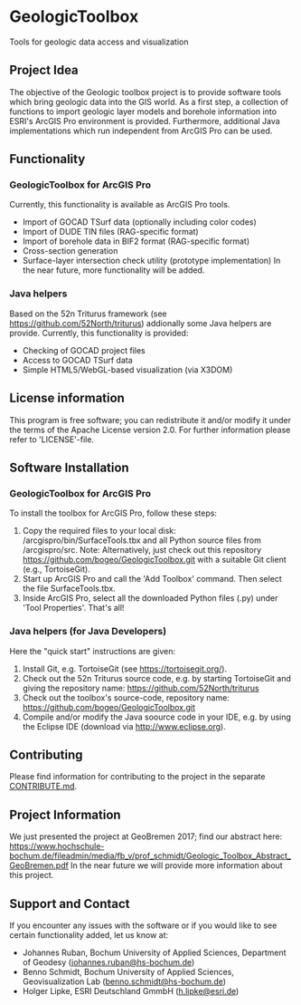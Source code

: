 # GeologicToolbox
Tools for geologic data access and visualization

## Project Idea
The objective of the Geologic toolbox project is to provide software tools which bring geologic data into the GIS world. 
As a first step, a collection of functions to import geologic layer models and borehole information into ESRI's ArcGIS Pro environment
is provided. Furthermore, additional Java implementations which run independent from ArcGIS Pro can be used.  

## Functionality
### GeologicToolbox for ArcGIS Pro
Currently, this functionality is available as ArcGIS Pro tools.  
- Import of GOCAD TSurf data (optionally including color codes)
- Import of DUDE TIN files (RAG-specific format)
- Import of borehole data in BIF2 format (RAG-specific format)
- Cross-section generation 
- Surface-layer intersection check utility (prototype implementation)
In the near future, more functionality will be added.

### Java helpers
Based on the 52n Triturus framework (see https://github.com/52North/triturus)  addionally some Java helpers are provide. Currently,  this functionality is provided: 
- Checking of GOCAD project files 
- Access to GOCAD TSurf data
- Simple HTML5/WebGL-based visualization (via X3DOM) 

## License information
This program is free software; you can redistribute it and/or modify it under the terms of the Apache License version 2.0. For further information please refer to 'LICENSE'-file.

## Software Installation 
### GeologicToolbox for ArcGIS Pro
To install the toolbox for ArcGIS Pro, follow these steps:
1. Copy the required files to your local disk: /arcgispro/bin/SurfaceTools.tbx and all Python source files from /arcgispro/src. Note: Alternatively, just check out this repository https://github.com/bogeo/GeologicToolbox.git with a suitable Git client (e.g., TortoiseGit).
2. Start up ArcGIS Pro and call the 'Add Toolbox' command. Then select the file SurfaceTools.tbx.
3. Inside ArcGIS Pro, select all the downloaded Python files (.py) under 'Tool Properties'. 
That's all!

### Java helpers (for Java Developers)
Here the "quick start" instructions are given:
1. Install Git, e.g. TortoiseGit (see https://tortoisegit.org/).
2. Check out the 52n Triturus source code, e.g. by starting TortoiseGit and giving the repository name: https://github.com/52North/triturus
3. Check out the toolbox's source-code, repository name: https://github.com/bogeo/GeologicToolbox.git
4. Compile and/or modify the Java soource code in your IDE, e.g. by using the Eclipse IDE (download via http://www.eclipse.org).

## Contributing
Please find information for contributing to the project in the separate [CONTRIBUTE.md](CONTRIBUTE.md).

## Project Information
We just presented the project at GeoBremen 2017; find our abstract here: https://www.hochschule-bochum.de/fileadmin/media/fb_v/prof_schmidt/Geologic_Toolbox_Abstract_GeoBremen.pdf
In the near future we will provide more information about this project. 

## Support and Contact
If you encounter any issues with the software or if you would like to see certain functionality added, let us know at:
- Johannes Ruban, Bochum University of Applied Sciences, Department of Geodesy (johannes.ruban@hs-bochum.de)
- Benno Schmidt, Bochum University of Applied Sciences, Geovisualization Lab (benno.schmidt@hs-bochum.de)
- Holger Lipke, ESRI Deutschland GmmbH (h.lipke@esri.de)
